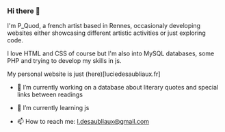 ### Hi there 👋
I'm P_Quod, a french artist based in Rennes, occasionaly developing websites either showcasing different artistic activities or just exploring code.

I love HTML and CSS of course but I'm also into MySQL databases, some PHP and trying to develop my skills in js.

My personal website is just (here)[luciedesaubliaux.fr]

- 🔭 I’m currently working on a database about literary quotes and special links between readings
- 🌱 I’m currently learning js

- 📫 How to reach me: l.desaubliaux@gmail.com

